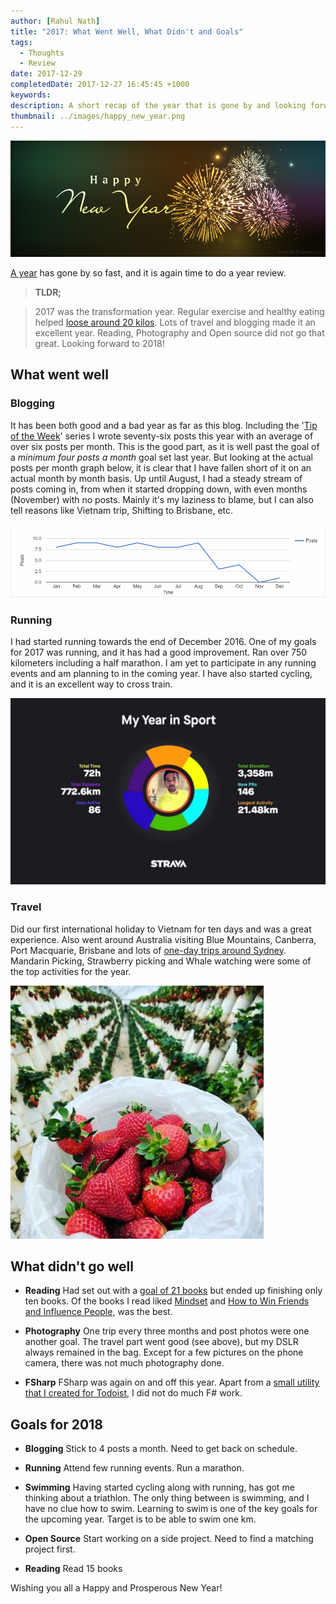 ```yaml
---
author: [Rahul Nath]
title: "2017: What Went Well, What Didn't and Goals"
tags:
  - Thoughts
  - Review
date: 2017-12-29
completedDate: 2017-12-27 16:45:45 +1000
keywords:
description: A short recap of the year that is gone by and looking forward!
thumbnail: ../images/happy_new_year.png
---
```


<img class="center" alt="Posts per month - 2016" src="../images/happy_new_year.png"/>

[A year](http://www.rahulpnath.com/blog/2016-recap/) has gone by so fast, and it is again time to do a year review.

> **TLDR;**

> 2017 was the transformation year. Regular exercise and healthy eating helped [loose around 20 kilos](http://www.rahulpnath.com/blog/how-i-lost-13-kilos-in-one-and-half-months/). Lots of travel and blogging made it an excellent year. Reading, Photography and Open source did not go that great. Looking forward to 2018!

## What went well

### **Blogging**

It has been both good and a bad year as far as this blog. Including the '[Tip of the Week](http://www.rahulpnath.com/blog/category/tipow/)' series I wrote seventy-six posts this year with an average of over six posts per month. This is the good part, as it is well past the goal of a _minimum four posts a month_ goal set last year. But looking at the actual posts per month graph below, it is clear that I have fallen short of it on an actual month by month basis. Up until August, I had a steady stream of posts coming in, from when it started dropping down, with even months (November) with no posts. Mainly it's my laziness to blame, but I can also tell reasons like Vietnam trip, Shifting to Brisbane, etc.

<img src="../images/2017_postpermonth.png" alt="Posts per month in the year 2017" />

### **Running**

I had started running towards the end of December 2016. One of my goals for 2017 was running, and it has had a good improvement. Ran over 750 kilometers including a half marathon. I am yet to participate in any running events and am planning to in the coming year. I have also started cycling, and it is an excellent way to cross train.

[![Year in Sport](../images/2017_sport.jpg)](https://2017.strava.com/en-us/videos/92aff78b819c502351b85b8ef27e35025cd97adf/)

### **Travel**

Did our first international holiday to Vietnam for ten days and was a great experience. Also went around Australia visiting Blue Mountains, Canberra, Port Macquarie, Brisbane and lots of [one-day trips around Sydney](http://www.rahulpnath.com/blog/one-day-trips-around-sydney/). Mandarin Picking, Strawberry picking and Whale watching were some of the top activities for the year.

<img src="../images/strawberyy_picking.jpg" alt="Strawberry Picking, Ricardoes" />

## What didn't go well

- **Reading** Had set out with a [goal of 21 books](https://www.goodreads.com/challenges/5493-2017-reading-challenge) but ended up finishing only ten books. Of the books I read liked [Mindset](https://www.amazon.com/Mindset-Psychology-Carol-S-Dweck/dp/0345472322) and [How to Win Friends and Influence People,](https://www.amazon.com/How-Win-Friends-Influence-People/dp/1439167346/) was the best.

- **Photography**
  One trip every three months and post photos were one another goal. The travel part went good (see above), but my DSLR always remained in the bag. Except for a few pictures on the phone camera, there was not much photography done.

- **FSharp**
  FSharp was again on and off this year. Apart from a [small utility that I created for Todoist](http://www.rahulpnath.com/blog/todoist-template-transformer-transform-tasks-to-x-days-from-now/), I did not do much F# work.

## Goals for 2018

- **Blogging** Stick to 4 posts a month. Need to get back on schedule.

- **Running** Attend few running events. Run a marathon.

- **Swimming** Having started cycling along with running, has got me thinking about a triathlon. The only thing between is swimming, and I have no clue how to swim. Learning to swim is one of the key goals for the upcoming year. Target is to be able to swim one km.

- **Open Source** Start working on a side project. Need to find a matching project first.

- **Reading** Read 15 books

Wishing you all a Happy and Prosperous New Year!
